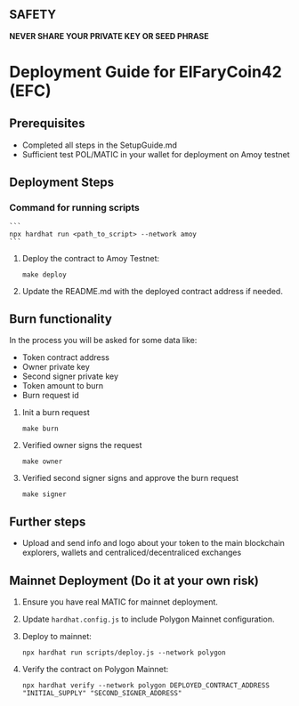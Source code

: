 ## SAFETY
**NEVER SHARE YOUR PRIVATE KEY OR SEED PHRASE**


# Deployment Guide for ElFaryCoin42 (EFC)

## Prerequisites
- Completed all steps in the SetupGuide.md
- Sufficient test POL/MATIC in your wallet for deployment on Amoy testnet


## Deployment Steps

### Command for running scripts
	```
	npx hardhat run <path_to_script> --network amoy
	```

1. Deploy the contract to Amoy Testnet:
   ```
   make deploy
   ```

2. Update the README.md with the deployed contract address if needed.


## Burn functionality
In the process you will be asked for some data like:
- Token contract address
- Owner private key
- Second signer private key
- Token amount to burn
- Burn request id


1. Init a burn request
     ```
	 make burn
	 ```

2. Verified owner signs the request
	```
	make owner
	```

3. Verified second signer signs and approve the burn request
	```
	make signer
	```

## Further steps
- Upload and send info and logo about your token to the main blockchain explorers, wallets and centraliced/decentraliced exchanges


## Mainnet Deployment (Do it at your own risk)

1. Ensure you have real MATIC for mainnet deployment.

2. Update `hardhat.config.js` to include Polygon Mainnet configuration.

3. Deploy to mainnet:
   ```
   npx hardhat run scripts/deploy.js --network polygon
   ```

4. Verify the contract on Polygon Mainnet:
   ```
   npx hardhat verify --network polygon DEPLOYED_CONTRACT_ADDRESS "INITIAL_SUPPLY" "SECOND_SIGNER_ADDRESS"
   ```

